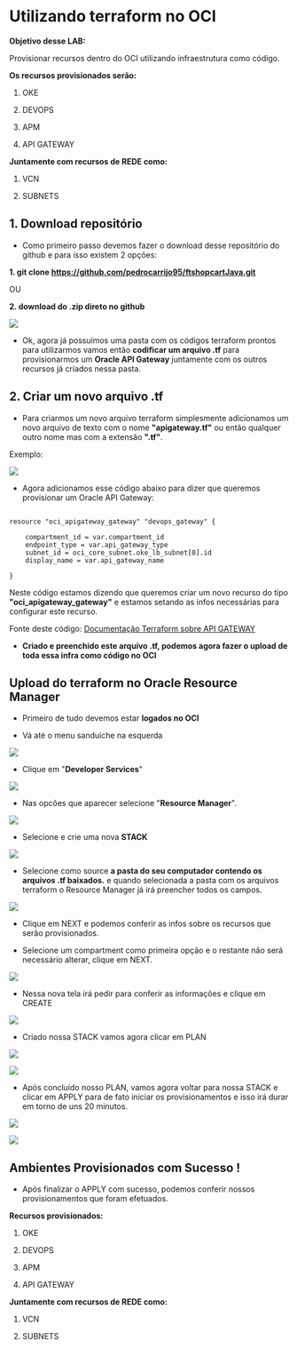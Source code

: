 
# Utilizando terraform no OCI

  

**Objetivo desse LAB:**

Provisionar recursos dentro do OCI utilizando infraestrutura como código.

  

**Os recursos provisionados serão:**

  

1. OKE

2. DEVOPS

3. APM

4. API GATEWAY

**Juntamente com recursos de REDE como:**

1. VCN

2. SUBNETS

  

## 1. Download repositório

  

 - Como primeiro passo devemos fazer o download desse repositório do
   github e para isso existem 2 opções:

  

**1. git clone https://github.com/pedrocarrijo95/ftshopcartJava.git**

  

OU

  

**2. download do .zip direto no github**

  

![](./imgs/printdownload.PNG)

  

 - Ok, agora já possuímos uma pasta com os códigos terraform prontos
   para utilizarmos vamos então **codificar um arquivo .tf** para
   provisionarmos um **Oracle API Gateway** juntamente com os outros
   recursos já criados nessa pasta.

  

## 2. Criar um novo arquivo .tf

  

 - Para criarmos um novo arquivo terraform simplesmente adicionamos um
   novo arquivo de texto com o nome **"apigateway.tf"** ou então
   qualquer outro nome mas com a extensão **".tf"**.

  

Exemplo:

  

![](./imgs/printnewarch.PNG)

  

 - Agora adicionamos esse código abaixo para dizer que queremos
   provisionar um Oracle API Gateway:

```

resource "oci_apigateway_gateway" "devops_gateway" {

	compartment_id = var.compartment_id
	endpoint_type = var.api_gateway_type
	subnet_id = oci_core_subnet.oke_lb_subnet[0].id
	display_name = var.api_gateway_name

}

```

Neste código estamos dizendo que queremos criar um novo recurso do tipo **"oci_apigateway_gateway"** e estamos setando as infos necessárias para configurar este recurso.

  

Fonte deste código: [Documentação Terraform sobre API GATEWAY](https://registry.terraform.io/providers/hashicorp/oci/latest/docs/resources/apigateway_api)

  

 - **Criado e preenchido este arquivo .tf, podemos agora fazer o upload de toda essa infra como código no OCI**

  

## Upload do terraform no Oracle Resource Manager

  

- Primeiro de tudo devemos estar **logados no OCI**

- Vá até o menu sanduiche na esquerda

  

![](./imgs/printsand.PNG)

- Clique em "**Developer Services**"

  

![](./imgs/printdevserv.PNG)

- Nas opcões que aparecer selecione "**Resource Manager**".

  

![](./imgs/printorm.PNG)

- Selecione e crie uma nova **STACK**

  

![](./imgs/printstack.PNG)

- Selecione como source **a pasta do seu computador contendo os arquivos .tf baixados.** e quando selecionada a pasta com os arquivos terraform o Resource Manager já irá preencher todos os campos.

  

![](./imgs/printcstack.PNG)

- Clique em NEXT e podemos conferir as infos sobre os recursos que serão provisionados.

- Selecione um compartment como primeira opção e o restante não será necessário alterar, clique em NEXT.

  

![](./imgs/printstackcomp.PNG)

- Nessa nova tela irá pedir para conferir as informações e clique em CREATE

  

![](./imgs/printstackcreate.PNG)

- Criado nossa STACK vamos agora clicar em PLAN

  

![](./imgs/printplan.PNG)

  

![](./imgs/printplan2.PNG)

- Após concluído nosso PLAN, vamos agora voltar para nossa STACK e clicar em APPLY para de fato iniciar os provisionamentos e isso irá durar em torno de uns 20 minutos.

  

![](./imgs/printapply.PNG)

  

![](./imgs/printapply2.PNG)

  

## Ambientes Provisionados com Sucesso !

  

 - Após finalizar o APPLY com sucesso, podemos conferir nossos
   provisionamentos que foram efetuados.

  

**Recursos provisionados:**

  

1. OKE

2. DEVOPS

3. APM

4. API GATEWAY

**Juntamente com recursos de REDE como:**

1. VCN

2. SUBNETS